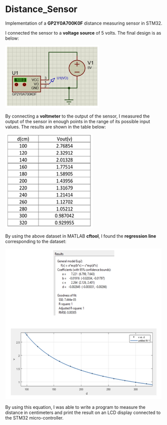 # Distance_Sensor
Implementation of a **GP2Y0A700K0F** distance measuring sensor in STM32.

I connected the sensor to a **voltage source** of 5 volts. The final design is as below:

<img src="images/IMG_4949.jpg" width="300" height="200">

By connecting a **voltmeter** to the output of the sensor, I measured the output of the sensor in enough points in the range of its possible input values. The results are shown in the table below:

<img src="images/IMG_4950.jpg" width="280" height="300">

By using the above dataset in MATLAB **cftool**, I found the **regression line** corresponding to the dataset:

<img src="images/IMG_4951.jpg" width="500" height="480">

By using this equation, I was able to write a program to measure the distance in centimeters and print the result on an LCD display connected to the STM32 micro-controller.


